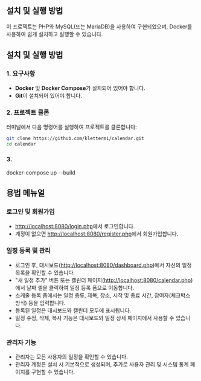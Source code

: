## 설치 및 실행 방법

이 프로젝트는 PHP와 MySQL(또는 MariaDB)을 사용하여 구현되었으며, Docker를 사용하여 쉽게 설치하고 실행할 수 있습니다.

## 설치 및 실행 방법

### 1. 요구사항
- **Docker** 및 **Docker Compose**가 설치되어 있어야 합니다.
- **Git**이 설치되어 있어야 합니다.

### 2. 프로젝트 클론
터미널에서 다음 명령어를 실행하여 프로젝트를 클론합니다:

```bash
git clone https://github.com/klettermi/calendar.git
cd calendar
```

### 3.
docker-compose up --build


## 용법 메뉴얼

### 로그인 및 회원가입

- [http://localhost:8080/login.php](http://localhost:8080/login.php)에서 로그인합니다.
- 계정이 없으면 [http://localhost:8080/register.php](http://localhost:8080/register.php)에서 회원가입합니다.

### 일정 등록 및 관리

- 로그인 후, 대시보드([http://localhost:8080/dashboard.php](http://localhost:8080/dashboard.php))에서 자신의 일정 목록을 확인할 수 있습니다.
- "새 일정 추가" 버튼 또는 캘린더 페이지([http://localhost:8080/calendar.php](http://localhost:8080/calendar.php))에서 날짜 셀을 클릭하여 일정 등록 폼으로 이동합니다.
- 스케줄 등록 폼에서는 일정 종류, 제목, 장소, 시작 및 종료 시간, 참여자(체크박스 방식) 등을 입력합니다.
- 등록된 일정은 대시보드와 캘린더 모두에 표시됩니다.
- 일정 수정, 삭제, 복사 기능은 대시보드와 일정 상세 페이지에서 사용할 수 있습니다.

### 관리자 기능

- 관리자는 모든 사용자의 일정을 확인할 수 있습니다.
- 관리자 계정은 설치 시 기본적으로 생성되며, 추가로 사용자 관리 및 시스템 통계 페이지를 구현할 수 있습니다.
